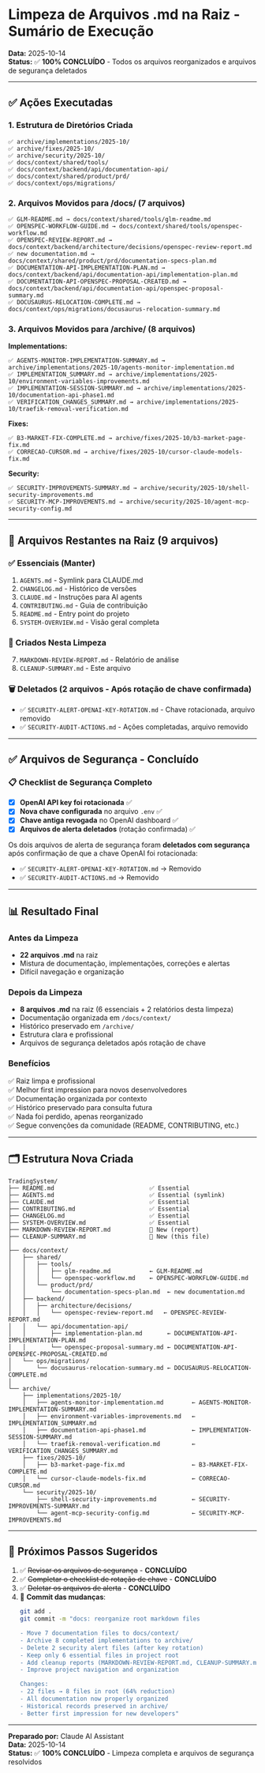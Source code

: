 # Limpeza de Arquivos .md na Raiz - Sumário de Execução

**Data:** 2025-10-14  
**Status:** ✅ **100% CONCLUÍDO** - Todos os arquivos reorganizados e arquivos de segurança deletados

---

## ✅ Ações Executadas

### 1. Estrutura de Diretórios Criada
```
✅ archive/implementations/2025-10/
✅ archive/fixes/2025-10/
✅ archive/security/2025-10/
✅ docs/context/shared/tools/
✅ docs/context/backend/api/documentation-api/
✅ docs/context/shared/product/prd/
✅ docs/context/ops/migrations/
```

### 2. Arquivos Movidos para /docs/ (7 arquivos)
```
✅ GLM-README.md → docs/context/shared/tools/glm-readme.md
✅ OPENSPEC-WORKFLOW-GUIDE.md → docs/context/shared/tools/openspec-workflow.md
✅ OPENSPEC-REVIEW-REPORT.md → docs/context/backend/architecture/decisions/openspec-review-report.md
✅ new documentation.md → docs/context/shared/product/prd/documentation-specs-plan.md
✅ DOCUMENTATION-API-IMPLEMENTATION-PLAN.md → docs/context/backend/api/documentation-api/implementation-plan.md
✅ DOCUMENTATION-API-OPENSPEC-PROPOSAL-CREATED.md → docs/context/backend/api/documentation-api/openspec-proposal-summary.md
✅ DOCUSAURUS-RELOCATION-COMPLETE.md → docs/context/ops/migrations/docusaurus-relocation-summary.md
```

### 3. Arquivos Movidos para /archive/ (8 arquivos)

**Implementations:**
```
✅ AGENTS-MONITOR-IMPLEMENTATION-SUMMARY.md → archive/implementations/2025-10/agents-monitor-implementation.md
✅ IMPLEMENTATION_SUMMARY.md → archive/implementations/2025-10/environment-variables-improvements.md
✅ IMPLEMENTATION-SESSION-SUMMARY.md → archive/implementations/2025-10/documentation-api-phase1.md
✅ VERIFICATION_CHANGES_SUMMARY.md → archive/implementations/2025-10/traefik-removal-verification.md
```

**Fixes:**
```
✅ B3-MARKET-FIX-COMPLETE.md → archive/fixes/2025-10/b3-market-page-fix.md
✅ CORRECAO-CURSOR.md → archive/fixes/2025-10/cursor-claude-models-fix.md
```

**Security:**
```
✅ SECURITY-IMPROVEMENTS-SUMMARY.md → archive/security/2025-10/shell-security-improvements.md
✅ SECURITY-MCP-IMPROVEMENTS.md → archive/security/2025-10/agent-mcp-security-config.md
```

---

## 📂 Arquivos Restantes na Raiz (9 arquivos)

### ✅ Essenciais (Manter)
1. `AGENTS.md` - Symlink para CLAUDE.md
2. `CHANGELOG.md` - Histórico de versões
3. `CLAUDE.md` - Instruções para AI agents
4. `CONTRIBUTING.md` - Guia de contribuição
5. `README.md` - Entry point do projeto
6. `SYSTEM-OVERVIEW.md` - Visão geral completa

### 📄 Criados Nesta Limpeza
7. `MARKDOWN-REVIEW-REPORT.md` - Relatório de análise
8. `CLEANUP-SUMMARY.md` - Este arquivo

### 🗑️ Deletados (2 arquivos - Após rotação de chave confirmada)
- ✅ `SECURITY-ALERT-OPENAI-KEY-ROTATION.md` - Chave rotacionada, arquivo removido
- ✅ `SECURITY-AUDIT-ACTIONS.md` - Ações completadas, arquivo removido

---

## ✅ Arquivos de Segurança - Concluído

### 📋 Checklist de Segurança Completo

- [x] **OpenAI API key foi rotacionada** ✅
- [x] **Nova chave configurada** no arquivo `.env` ✅
- [x] **Chave antiga revogada** no OpenAI dashboard ✅
- [x] **Arquivos de alerta deletados** (rotação confirmada) ✅

Os dois arquivos de alerta de segurança foram **deletados com segurança** após confirmação de que a chave OpenAI foi rotacionada:
- ✅ `SECURITY-ALERT-OPENAI-KEY-ROTATION.md` → Removido
- ✅ `SECURITY-AUDIT-ACTIONS.md` → Removido

---

## 📊 Resultado Final

### Antes da Limpeza
- **22 arquivos .md** na raiz
- Mistura de documentação, implementações, correções e alertas
- Difícil navegação e organização

### Depois da Limpeza
- **8 arquivos .md** na raiz (6 essenciais + 2 relatórios desta limpeza)
- Documentação organizada em `/docs/context/`
- Histórico preservado em `/archive/`
- Estrutura clara e profissional
- Arquivos de segurança deletados após rotação de chave

### Benefícios
✅ Raiz limpa e profissional  
✅ Melhor first impression para novos desenvolvedores  
✅ Documentação organizada por contexto  
✅ Histórico preservado para consulta futura  
✅ Nada foi perdido, apenas reorganizado  
✅ Segue convenções da comunidade (README, CONTRIBUTING, etc.)  

---

## 🗂️ Estrutura Nova Criada

```
TradingSystem/
├── README.md                           ✅ Essential
├── AGENTS.md                           ✅ Essential (symlink)
├── CLAUDE.md                           ✅ Essential
├── CONTRIBUTING.md                     ✅ Essential
├── CHANGELOG.md                        ✅ Essential
├── SYSTEM-OVERVIEW.md                  ✅ Essential
├── MARKDOWN-REVIEW-REPORT.md           📄 New (report)
├── CLEANUP-SUMMARY.md                  📄 New (this file)
│
├── docs/context/
│   ├── shared/
│   │   ├── tools/
│   │   │   ├── glm-readme.md           ← GLM-README.md
│   │   │   └── openspec-workflow.md    ← OPENSPEC-WORKFLOW-GUIDE.md
│   │   └── product/prd/
│   │       └── documentation-specs-plan.md  ← new documentation.md
│   ├── backend/
│   │   ├── architecture/decisions/
│   │   │   └── openspec-review-report.md   ← OPENSPEC-REVIEW-REPORT.md
│   │   └── api/documentation-api/
│   │       ├── implementation-plan.md       ← DOCUMENTATION-API-IMPLEMENTATION-PLAN.md
│   │       └── openspec-proposal-summary.md ← DOCUMENTATION-API-OPENSPEC-PROPOSAL-CREATED.md
│   └── ops/migrations/
│       └── docusaurus-relocation-summary.md ← DOCUSAURUS-RELOCATION-COMPLETE.md
│
└── archive/
    ├── implementations/2025-10/
    │   ├── agents-monitor-implementation.md        ← AGENTS-MONITOR-IMPLEMENTATION-SUMMARY.md
    │   ├── environment-variables-improvements.md   ← IMPLEMENTATION_SUMMARY.md
    │   ├── documentation-api-phase1.md             ← IMPLEMENTATION-SESSION-SUMMARY.md
    │   └── traefik-removal-verification.md         ← VERIFICATION_CHANGES_SUMMARY.md
    ├── fixes/2025-10/
    │   ├── b3-market-page-fix.md                   ← B3-MARKET-FIX-COMPLETE.md
    │   └── cursor-claude-models-fix.md             ← CORRECAO-CURSOR.md
    └── security/2025-10/
        ├── shell-security-improvements.md          ← SECURITY-IMPROVEMENTS-SUMMARY.md
        └── agent-mcp-security-config.md            ← SECURITY-MCP-IMPROVEMENTS.md
```

---

## 🎯 Próximos Passos Sugeridos

1. ✅ ~~Revisar os arquivos de segurança~~ - **CONCLUÍDO**
2. ✅ ~~Completar o checklist de rotação de chave~~ - **CONCLUÍDO**
3. ✅ ~~Deletar os arquivos de alerta~~ - **CONCLUÍDO**
4. 🔄 **Commit das mudanças**:
   ```bash
   git add .
   git commit -m "docs: reorganize root markdown files

   - Move 7 documentation files to docs/context/
   - Archive 8 completed implementations to archive/
   - Delete 2 security alert files (after key rotation)
   - Keep only 6 essential files in project root
   - Add cleanup reports (MARKDOWN-REVIEW-REPORT.md, CLEANUP-SUMMARY.md)
   - Improve project navigation and organization
   
   Changes:
   - 22 files → 8 files in root (64% reduction)
   - All documentation now properly organized
   - Historical records preserved in archive/
   - Better first impression for new developers"
   ```

---

**Preparado por:** Claude AI Assistant  
**Data:** 2025-10-14  
**Status:** ✅ **100% CONCLUÍDO** - Limpeza completa e arquivos de segurança resolvidos

